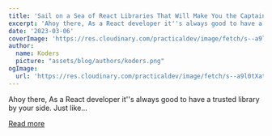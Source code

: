 ```yaml
---
title: 'Sail on a Sea of React Libraries That Will Make You the Captain of your Code'
excerpt: 'Ahoy there, As a React developer it''s always good to have a trusted library by your side. Just like...'
date: '2023-03-06'
coverImage: 'https://res.cloudinary.com/practicaldev/image/fetch/s--a9l0tXat--/c_imagga_scale,f_auto,fl_progressive,h_420,q_auto,w_1000/https://dev-to-uploads.s3.amazonaws.com/uploads/articles/772alz7na3k7566y8eh0.png'
author:
  name: Koders
  picture: "assets/blog/authors/koders.png"
ogImage:
  url: 'https://res.cloudinary.com/practicaldev/image/fetch/s--a9l0tXat--/c_imagga_scale,f_auto,fl_progressive,h_420,q_auto,w_1000/https://dev-to-uploads.s3.amazonaws.com/uploads/articles/772alz7na3k7566y8eh0.png'
---
```


Ahoy there, As a React developer it''s always good to have a trusted library by your side. Just like...

[Read more](https://dev.to/codeofrelevancy/sail-on-a-sea-of-react-libraries-that-will-make-you-the-captain-of-your-code-1mg0)
